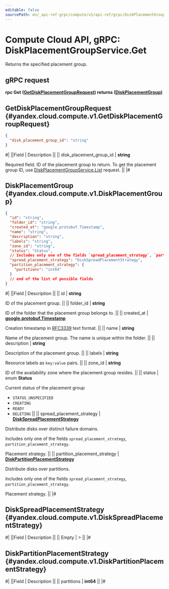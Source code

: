 ```yaml
---
editable: false
sourcePath: en/_api-ref-grpc/compute/v1/api-ref/grpc/DiskPlacementGroup/get.md
---
```


# Compute Cloud API, gRPC: DiskPlacementGroupService.Get

Returns the specified placement group.

## gRPC request

**rpc Get ([GetDiskPlacementGroupRequest](#yandex.cloud.compute.v1.GetDiskPlacementGroupRequest)) returns ([DiskPlacementGroup](#yandex.cloud.compute.v1.DiskPlacementGroup))**

## GetDiskPlacementGroupRequest {#yandex.cloud.compute.v1.GetDiskPlacementGroupRequest}

```json
{
  "disk_placement_group_id": "string"
}
```

#|
||Field | Description ||
|| disk_placement_group_id | **string**

Required field. ID of the placement group to return.
To get the placement group ID, use [DiskPlacementGroupService.List](/docs/compute/api-ref/grpc/DiskPlacementGroup/list#List) request. ||
|#

## DiskPlacementGroup {#yandex.cloud.compute.v1.DiskPlacementGroup}

```json
{
  "id": "string",
  "folder_id": "string",
  "created_at": "google.protobuf.Timestamp",
  "name": "string",
  "description": "string",
  "labels": "string",
  "zone_id": "string",
  "status": "Status",
  // Includes only one of the fields `spread_placement_strategy`, `partition_placement_strategy`
  "spread_placement_strategy": "DiskSpreadPlacementStrategy",
  "partition_placement_strategy": {
    "partitions": "int64"
  }
  // end of the list of possible fields
}
```

#|
||Field | Description ||
|| id | **string**

ID of the placement group. ||
|| folder_id | **string**

ID of the folder that the placement group belongs to. ||
|| created_at | **[google.protobuf.Timestamp](https://developers.google.com/protocol-buffers/docs/reference/google.protobuf#timestamp)**

Creation timestamp in [RFC3339](https://www.ietf.org/rfc/rfc3339.txt) text format. ||
|| name | **string**

Name of the placement group.
The name is unique within the folder. ||
|| description | **string**

Description of the placement group. ||
|| labels | **string**

Resource labels as `key:value` pairs. ||
|| zone_id | **string**

ID of the availability zone where the placement group resides. ||
|| status | enum **Status**

Current status of the placement group

- `STATUS_UNSPECIFIED`
- `CREATING`
- `READY`
- `DELETING` ||
|| spread_placement_strategy | **[DiskSpreadPlacementStrategy](#yandex.cloud.compute.v1.DiskSpreadPlacementStrategy)**

Distribute disks over distinct failure domains.

Includes only one of the fields `spread_placement_strategy`, `partition_placement_strategy`.

Placement strategy. ||
|| partition_placement_strategy | **[DiskPartitionPlacementStrategy](#yandex.cloud.compute.v1.DiskPartitionPlacementStrategy)**

Distribute disks over partitions.

Includes only one of the fields `spread_placement_strategy`, `partition_placement_strategy`.

Placement strategy. ||
|#

## DiskSpreadPlacementStrategy {#yandex.cloud.compute.v1.DiskSpreadPlacementStrategy}

#|
||Field | Description ||
|| Empty | > ||
|#

## DiskPartitionPlacementStrategy {#yandex.cloud.compute.v1.DiskPartitionPlacementStrategy}

#|
||Field | Description ||
|| partitions | **int64** ||
|#